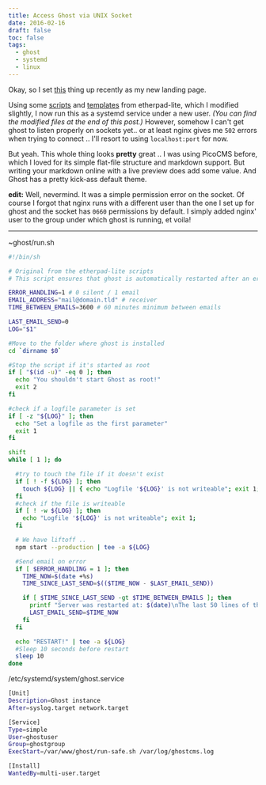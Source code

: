 ```yaml
---
title: Access Ghost via UNIX Socket
date: 2016-02-16
draft: false
toc: false
tags:
  - ghost
  - systemd
  - linux
---
```


Okay, so I set [this][ghosthome] thing up recently as my new landing page.

Using some [scripts] and [templates] from etherpad-lite, which I modified slightly, I now run this as a systemd service under a new user. _(You can find the modified files at the end of this post.)_ However, somehow I can't get ghost to listen properly on sockets yet.. or at least nginx gives me `502` errors when trying to connect .. I'll resort to using `localhost:port` for now.

<!--more-->

But yeah. This whole thing looks __pretty__ great .. I was using PicoCMS before, which I loved for its simple flat-file structure and markdown support. But writing your markdown online with a live preview does add some value. And Ghost has a pretty kick-ass default theme.

__edit:__ Well, nevermind. It was a simple permission error on the socket. Of course I forgot that nginx runs with a different user than the one I set up for ghost and the socket has `0660` permissions by default. I simply added nginx' user to the group under which ghost is running, et voila!

[ghosthome]: https://ghost.org/ "Ghost - Just a blogging platform"
[scripts]: https://github.com/ether/etherpad-lite/blob/develop/bin/safeRun.sh "autorestarting script from etherpad-lite"
[templates]: https://github.com/ether/etherpad-lite/wiki/How-to-deploy-Etherpad-Lite-as-a-service "deploying etherpad-lite as a service .."

---

~ghost/run.sh
```bash
#!/bin/sh

# Original from the etherpad-lite scripts
# This script ensures that ghost is automatically restarted after an error happens

ERROR_HANDLING=1 # 0 silent / 1 email
EMAIL_ADDRESS="mail@domain.tld" # receiver
TIME_BETWEEN_EMAILS=3600 # 60 minutes minimum between emails

LAST_EMAIL_SEND=0
LOG="$1"

#Move to the folder where ghost is installed
cd `dirname $0`

#Stop the script if it's started as root
if [ "$(id -u)" -eq 0 ]; then
  echo "You shouldn't start Ghost as root!"
  exit 2
fi

#check if a logfile parameter is set
if [ -z "${LOG}" ]; then
  echo "Set a logfile as the first parameter"
  exit 1
fi

shift
while [ 1 ]; do

  #try to touch the file if it doesn't exist
  if [ ! -f ${LOG} ]; then
    touch ${LOG} || { echo "Logfile '${LOG}' is not writeable"; exit 1; }
  fi
  #check if the file is writeable
  if [ ! -w ${LOG} ]; then
    echo "Logfile '${LOG}' is not writeable"; exit 1;
  fi

  # We have liftoff ..
  npm start --production | tee -a ${LOG}

  #Send email on error
  if [ $ERROR_HANDLING = 1 ]; then
    TIME_NOW=$(date +%s)
    TIME_SINCE_LAST_SEND=$(($TIME_NOW - $LAST_EMAIL_SEND))

    if [ $TIME_SINCE_LAST_SEND -gt $TIME_BETWEEN_EMAILS ]; then
      printf "Server was restarted at: $(date)\nThe last 50 lines of the log before the error happens:\n $(tail -n 50 ${LOG})" | mail -s "Ghost was restarted" $EMAIL_ADDRESS
      LAST_EMAIL_SEND=$TIME_NOW
    fi
  fi

  echo "RESTART!" | tee -a ${LOG}
  #Sleep 10 seconds before restart
  sleep 10
done
```

/etc/systemd/system/ghost.service
```bash
[Unit]
Description=Ghost instance
After=syslog.target network.target

[Service]
Type=simple
User=ghostuser
Group=ghostgroup
ExecStart=/var/www/ghost/run-safe.sh /var/log/ghostcms.log

[Install]
WantedBy=multi-user.target
```
